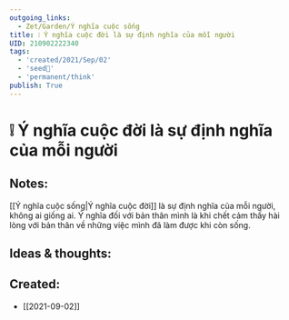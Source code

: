```yaml
---
outgoing_links:
  - Zet/Garden/Ý nghĩa cuộc sống
title: ❕ Ý nghĩa cuộc đời là sự định nghĩa của mỗi người
UID: 210902222340
tags:
  - 'created/2021/Sep/02'
  - 'seed🥜'
  - 'permanent/think'
publish: True
---
```

# ❕ Ý nghĩa cuộc đời là sự định nghĩa của mỗi người

## Notes:
[[Ý nghĩa cuộc sống|Ý nghĩa cuộc đời]] là sự định nghĩa của mỗi người, không ai giống ai. Ý nghĩa đối với bản thân mình là khi chết cảm thấy hài lòng với bản thân về những việc mình đã làm được khi còn sống.

## Ideas & thoughts:

## Created:
- [[2021-09-02]]
